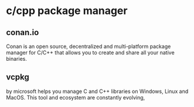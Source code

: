 # c/cpp package manager


## conan.io


Conan is an open source, decentralized and multi-platform package manager for C/C++ that allows you to create and share all your native binaries.



## vcpkg 

by microsoft helps you manage C and C++ libraries on Windows, Linux and MacOS. This tool and ecosystem are constantly evolving, 